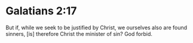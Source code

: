 # Galatians 2:17

But if, while we seek to be justified by Christ, we ourselves also are found sinners, [is] therefore Christ the minister of sin? God forbid.